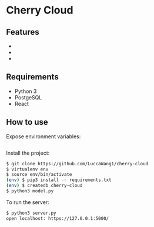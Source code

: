 # Cherry Cloud

## Features

-
-
-

## Requirements

- Python 3
- PostgeSQL
- React

## How to use

Expose environment variables:

```bash

```

Install the project:

```bash
$ git clone https://github.com/LuccaWang1/cherry-cloud
$ virtualenv env
$ source env/bin/activate
(env) $ pip3 install -r requirements.txt
(env) $ createdb cherry-cloud
$ python3 model.py
```

To run the server:

```bash
$ python3 server.py
open localhost: https://127.0.0.1:5000/
```
